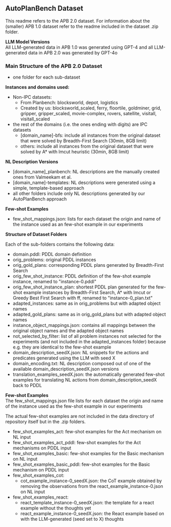 ## AutoPlanBench Dataset

This readme refers to the APB 2.0 dataset. For information about the (smaller) APB 1.0 dataset refer to the readme included in the dataset .zip folder.

**LLM Model Versions**<br>
All LLM-generated data in APB 1.0 was generated using GPT-4 and all LLM-generated data in APB 2.0 was generated by GPT-4o


### Main Structure of the APB 2.0 Dataset

* one folder for each sub-dataset

**Instances and domains used:**
* Non-IPC datasets:
  * From Planbench: blocksworld, depot, logistics
  * Created by us: blocksworld_scaled, ferry, floortile, goldminer, grid, gripper, gripper_scaled, movie-complex, rovers, satellite, visitall, visitall_scaled
* the rest of the domains (i.e. the ones ending with digits) are IPC datasets
  * [domain_name]-bfs: include all instances from the original dataset that were solved by Breadth-First Search (30min, 8GB limit)
  * others: include all instances from the original dataset that were solved by A* with lmcut heuristic (30min, 8GB limit)


**NL Description Versions**
* [domain_name]_planbench: NL descriptions are the manually created ones from Valmeekam et al.
* [domain_name]-templates: NL descriptions were generated using a simple, template-based approach
* all other folders include only NL descriptions generated by our AutoPlanBench approach

**Few-shot Examples**
* few_shot_mappings.json: lists for each dataset the origin and name of the instance used as an few-shot example in our experiments


**Structure of Dataset Folders**

Each of the sub-folders contains the following data:
* domain.pddl: PDDL domain definition
* orig_problems: original PDDL instances
* orig_gold_plans: corresponding PDDL plans generated by Breadth-First Search 
* orig_few_shot_instance: PDDL definition of the few-shot example instance, renamed to "instance-0.pddl"
* orig_few_shot_instance_plan: shortest PDDL plan generated for the few-shot example instances by Breadth-First Search, A* with lmcut or Greedy Best First Search with ff, renamed to "instance-0_plan.txt"
* adapted_instances: same as in orig_problems but with adapted object names 
* adapted_gold_plans: same as in orig_gold_plans but with adapted object names
* instance_object_mappings.json: contains all mappings between the original object names and the adapted object names
* not_selected_by_filter: list of all problem instances not selected for the experiments (and not included in the adapted_instances folder) because e.g. they are identical to the few-shot example
* domain_description_seedX.json: NL snippets for the actions and predicates generated using the LLM with seed X
* domain_encoding.txt: NL description composed out of one of the available domain_description_seedX.json versions
* translation_examples_seedX.json: the automatically generated few-shot examples for translating NL actions from domain_description_seedX back to PDDL

**Few-shot Examples**<br>
The few_shot_mappings.json file lists for each dataset the origin and name of the instance used as the few-shot example in our experiments

The actual few-shot examples are not included in the data directory of repository itself but in the .zip folders. 

* few_shot_examples_act: few-shot examples for the Act mechanism on NL input
* few_shot_examples_act_pddl: few-shot examples for the Act mechanisms on PDDL input
* few_shot_examples_basic: few-shot examples for the Basic mechanism on NL input
* few_shot_examples_basic_pddl: few-shot examples for the Basic mechanism on PDDL input
* few_shot_examples_cot:
  * cot_example_instance-0_seedX.json: the CoT example obtained by removing the observations from the react_example_instance-0.json on NL input
* few_shot_examples_react:
  * react_template_instance-0_seedX.json: the template for a react example without the thoughts yet
  * react_example_instance-0_seedX.json: the React example based on with the LLM-generated (seed set to X) thoughts

